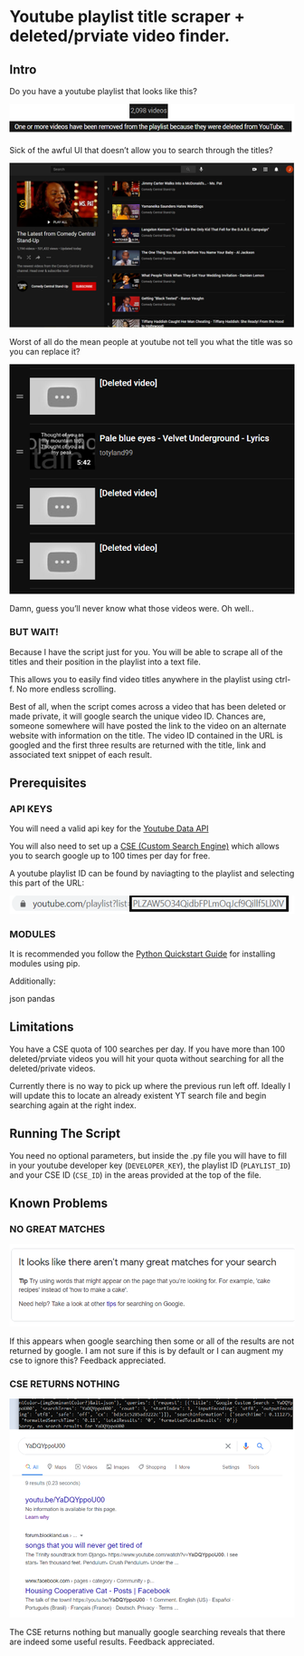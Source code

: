 # Youtube playlist title scraper + deleted/prviate video finder.

## Intro

Do you have a youtube playlist that looks like this? 

![likethis](./images/likethis.png)

Sick of the awful UI that doesn’t allow you to search through the titles?

![nosearchbar](./images/nosearchbar.png)

Worst of all do the mean people at youtube not tell you what the title was so you can replace it?

![deleted](./images/deleted.png)

Damn, guess you’ll never know what those videos were. Oh well..

### BUT WAIT!

Because I have the script just for you. You will be able to scrape all of the titles and their position in the playlist into a text file.

This allows you to easily find video titles anywhere in the playlist using ctrl-f. No more endless scrolling.

Best of all, when the script comes across a video that has been deleted or made private, it will google search the unique video ID. Chances are, someone somewhere will have posted the link to the video on an alternate website with information on the title. The video ID contained in the URL is googled and the first three results are returned with the title, link and associated text snippet of each result.

## Prerequisites

### API KEYS

You will need a valid api key for the [Youtube Data API](https://developers.google.com/youtube/registering_an_application)

You will also need to set up a [CSE (Custom Search Engine)](https://programmablesearchengine.google.com/about/) which allows you to search google up to 100 times per day for free.

A youtube playlist ID can be found by naviagting to the playlist and selecting this part of the URL:

![yturl](./images/ytplaylist.png)

### MODULES

It is recommended you follow the [Python Quickstart Guide](https://developers.google.com/youtube/v3/quickstart/python) for installing modules using pip.

Additionally:

json
pandas

## Limitations

You have a CSE quota of 100 searches per day. If you have more than 100 deleted/prviate videos you will hit your quota without searching for all the deleted/private videos.

Currently there is no way to pick up where the previous run left off. Ideally I will update this to locate an already existent YT search file and begin searching again at the right index.

## Running The Script

You need no optional parameters, but inside the .py file you will have to fill in your youtube developer key (`DEVELOPER_KEY`), the playlist ID (`PLAYLIST_ID`) and your CSE ID (`CSE_ID`) in the areas provided at the top of the file.

## Known Problems

### NO GREAT MATCHES

![nogreatmatches](./images/nogreatmatches.png)

If this appears when google searching then some or all of the results are not returned by google. I am not sure if this is by default or I can augment my cse to ignore this? Feedback appreciated.

### CSE RETURNS NOTHING

![returnsnothing](./images/cse_nothing.png)

The CSE returns nothing but manually google searching reveals that there are indeed some useful results. Feedback appreciated.